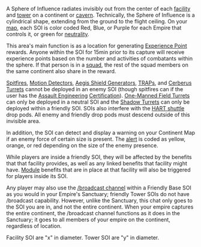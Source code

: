 A Sphere of Influence radiates invisibly out from the center of each
[facility](Facilities.md) and [tower](Towers.md) on a continent or
[cavern](Caverns.md). Technically, the Sphere of Influence is a cylindrical
shape, extending from the ground to the flight ceiling. On your
[map](../etc/Continental_Map.md), each SOI is color coded Red, Blue, or Purple
for each Empire that controls it, or green for
[neutrality](../terminology/Neutral.md).

This area's main function is as a location for generating
[Experience Point](../terminology/Experience_Points.md) rewards. Anyone within
the SOI for 15min prior to its capture will receive experience points based on
the number and activities of combatants within the sphere. If that person is in
a [squad](../terminology/Squad.md), the rest of the squad members on the same
continent also share in the reward.

[Spitfires](Spitfire.md#Spitfire_Turret),
[Motion Detectors](../weapons/Adaptive_Construction_Engine.md#Motion_Sensor_Alarm),
[Aegis Shield Generators](../weapons/Aegis_Shield_Generator.md),
[TRAPs](TRAP.md), and [Cerberus Turrets](../weapons/Cerberus_Turret.md) cannot
be deployed in an enemy SOI (though spitfires can if the user has the
[Assault Engineering](../certifications/Assault_Engineering.md)
[Certification](../certifications/Certification.md)).
[One-Manned Field Turrets](../weapons/One-Manned_Field_Turret.md) can only be
deployed in a neutral SOI and the [Shadow Turrets](../weapons/Shadow_Turret.md)
can only be deployed within a friendly SOI. SOIs also interfere with the
[HART shuttle](../terminology/HART.md) drop pods. All enemy and friendly drop
pods must descend outside of this invisible area.

In addition, the SOI can detect and display a warning on your Continent Map if
an enemy force of certain size is present. The [alert](../terminology/Alert.md)
is coded as yellow, orange, or red depending on the size of the enemy presence.

While players are inside a friendly SOI, they will be affected by the benefits
that that facility provides, as well as any linked benefits that facility might
have. [Module](Module.md) benefits that are in place at that facility will also
be triggered for players inside its SOI.

Any player may also use the
[/broadcast channel](../commands/In-Game_Commands.md) within a Friendly Base SOI
as you would in your Empire's Sanctuary; friendly Tower SOIs do not have
/broadcast capability. However, unlike the Sanctuary, this chat only goes to the
SOI you are in, and not the entire continent. When your empire captures the
entire continent, the /broadcast channel functions as it does in the Sanctuary;
it goes to all members of your empire on the continent, regardless of location.

Facility SOI are "x" in diameter. Tower SOI are "y" in diameter.

<!--[Category:Locations](Category:Locations.md)-->
